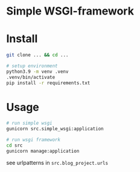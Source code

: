 # Simple WSGI-framework

# Install
```bash
git clone ... && cd ...

# setup environment
python3.9 -m venv .venv
.venv/bin/activate
pip install -r requirements.txt
```

# Usage
```bash
# run simple wsgi
gunicorn src.simple_wsgi:application

# run wsgi framework
cd src
gunicorn manage:application
```

see urlpatterns in `src.blog_project.urls`
